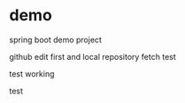 # demo
spring boot demo project


github edit first and local repository fetch test

test working 

test
